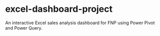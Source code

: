 # excel-dashboard-project
An interactive Excel sales analysis dashboard for FNP using Power Pivot and Power Query.
